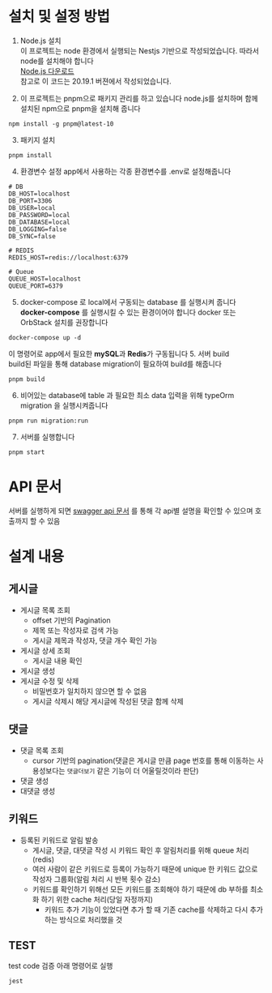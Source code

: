 # 설치 및 설정 방법

1. Node.js 설치<br> 이 프로젝트는 node 환경에서 실행되는 Nestjs 기반으로 작성되었습니다. 따라서 node를 설치해야 합니다<br>
   [Node.js 다운로드](https://nodejs.org/ko)<br> 참고로 이 코드는 20.19.1 버젼에서 작성되었습니다.

2. 이 프로젝트는 pnpm으로 패키지 관리를 하고 있습니다 node.js를 설치하며 함께 설치된 npm으로 pnpm을 설치해 줍니다
```
npm install -g pnpm@latest-10
```
3. 패키지 설치<br>
```
pnpm install
```
4. 환경변수 설정
app에서 사용하는 각종 환경변수를 .env로 설정해줍니다
```
# DB
DB_HOST=localhost
DB_PORT=3306
DB_USER=local
DB_PASSWORD=local
DB_DATABASE=local
DB_LOGGING=false
DB_SYNC=false

# REDIS
REDIS_HOST=redis://localhost:6379

# Queue
QUEUE_HOST=localhost
QUEUE_PORT=6379

```
5. docker-compose 로 local에서 구동되는 database 를 실행시켜 줍니다<br>
**docker-compose** 를 실행시킬 수 있는 환경이어야 합니다 docker 또는 OrbStack 설치를 권장합니다
```
docker-compose up -d
```
이 명령어로 app에서 필요한 **mySQL**과 **Redis**가 구동됩니다
5. 서버 build<br>
build된 파일을 통해 database migration이 필요하여 build를 해줍니다
```
pnpm build
```
6. 비어있는 database에 table 과 필요한 최소 data 입력을 위해 typeOrm migration 을 실행시켜줍니다
```
pnpm run migration:run
```
7. 서버를 실행합니다
```
pnpm start
```

# API 문서
서버를 실행하게 되면 [swagger api 문서](localhost:3000/api-docs) 를 통해 각 api별 설명을 확인할 수 있으며 호출까지 할 수 있음

# 설계 내용
## 게시글
- 게시글 목록 조회
   - offset 기반의 Pagination
   - 제목 또는 작성자로 검색 가능
   - 게시글 제목과 작성자, 댓글 개수 확인 가능
- 게시글 상세 조회
  - 게시글 내용 확인 
- 게시글 생성
- 게시글 수정 및 삭제
  - 비밀번호가 일치하지 않으면 할 수 없음
  - 게시글 삭제시 해당 게시글에 작성된 댓글 함께 삭제
## 댓글
- 댓글 목록 조회
  - cursor 기반의 pagination(댓글은 게시글 만큼 page 번호를 통해 이동하는 사용성보다는 `댓글더보기` 같은 기능이 더 어울릴것이라 판단) 
- 댓글 생성
- 대댓글 생성

## 키워드
- 등록된 키워드로 알림 발송
  - 게시글, 댓글, 대댓글 작성 시 키워드 확인 후 알림처리를 위해 queue 처리(redis)
  - 여러 사람이 같은 키워드로 등록이 가능하기 때문에 unique 한 키워드 값으로 작성자 그룹화(알림 처리 시 반복 횟수 감소)
  - 키워드를 확인하기 위해선 모든 키워드를 조회해야 하기 때문에 db 부하를 최소화 하기 위한 cache 처리(당일 자정까지)
    - 키워드 추가 기능이 있었다면 추가 할 때 기존 cache를 삭제하고 다시 추가하는 방식으로 처리했을 것

## TEST
test code 검증 아래 명령어로 실행
```
jest
```
